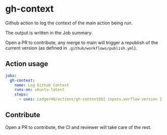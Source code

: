 # gh-context

Github action to log the context of the main action being run.

The output is written in the Job summary.

Open a PR to contribute, any merge to main will trigger a republish of the
current version (as defined in `.github/workflows/publish.yml`).

## Action usage

```yaml
jobs:
  gh-context:
    name: Log Github Context
    runs-on: ubuntu-latest
    steps:
      - uses: LedgerHQ/actions/gh-context@${ inputs.worflow-version }
```

## Contribute

Open a PR to contribute, the CI and reviewer will take care of the rest.
